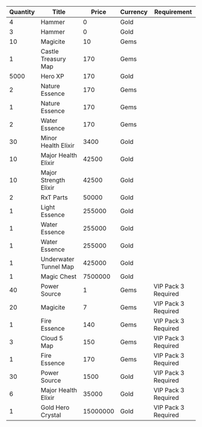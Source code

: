 | Quantity | Title | Price | Currency |  Requirement |
| -------- | ----- | ----- | -------- |  ----------- |
| 4 | Hammer | 0 | Gold |  |
| 3 | Hammer | 0 | Gold |  |
| 10 | Magicite | 10 | Gems |  |
| 1 | Castle Treasury Map | 170 | Gems |  |
| 5000 | Hero XP | 170 | Gold |  |
| 2 | Nature Essence | 170 | Gems |  |
| 1 | Nature Essence | 170 | Gems |  |
| 2 | Water Essence | 170 | Gems |  |
| 30 | Minor Health Elixir | 3400 | Gold |  |
| 10 | Major Health Elixir | 42500 | Gold |  |
| 10 | Major Strength Elixir | 42500 | Gold |  |
| 2 | RxT Parts | 50000 | Gold |  |
| 1 | Light Essence | 255000 | Gold |  |
| 1 | Water Essence | 255000 | Gold |  |
| 1 | Water Essence | 255000 | Gold |  |
| 1 | Underwater Tunnel Map | 425000 | Gold |  |
| 1 | Magic Chest | 7500000 | Gold |  |
| 40 | Power Source | 1 | Gems | VIP Pack 3 Required |
| 20 | Magicite | 7 | Gems | VIP Pack 3 Required |
| 1 | Fire Essence | 140 | Gems | VIP Pack 3 Required |
| 3 | Cloud 5 Map | 150 | Gems | VIP Pack 3 Required |
| 1 | Fire Essence | 170 | Gems | VIP Pack 3 Required |
| 30 | Power Source | 1500 | Gold | VIP Pack 3 Required |
| 6 | Major Health Elixir | 35000 | Gold | VIP Pack 3 Required |
| 1 | Gold Hero Crystal | 15000000 | Gold | VIP Pack 3 Required |
